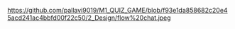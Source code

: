 https://github.com/pallavi9019/M1_QUIZ_GAME/blob/f93e1da858682c20e45acd241ac4bbfd00f22c50/2_Design/flow%20chat.jpeg
